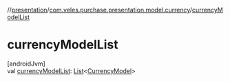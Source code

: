 //[presentation](../../index.md)/[com.veles.purchase.presentation.model.currency](index.md)/[currencyModelList](currency-model-list.md)

# currencyModelList

[androidJvm]\
val [currencyModelList](currency-model-list.md): [List](https://kotlinlang.org/api/latest/jvm/stdlib/kotlin.collections/-list/index.html)&lt;[CurrencyModel](-currency-model/index.md)&gt;

